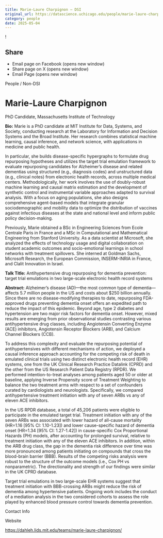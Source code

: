 ```yaml
---
title: Marie-Laure Charpignon – DSI
original_url: https://datascience.uchicago.edu/people/marie-laure-charpignon
category: people
date: 2025-05-04
---
```


<!-- Table-like structure detected -->

!

## Share

* Email page on Facebook (opens new window)
* Share page on X (opens new window)
* Email Page (opens new window)

<!-- Table-like structure detected -->

People / Non-DSI

# Marie-Laure Charpignon

PhD Candidate, Massachusetts Institute of Technology

**Bio:** Marie is a PhD candidate at MIT Institute for Data, Systems, and Society, conducting research at the Laboratory for Information and Decision Systems and the Broad Institute. Her research combines statistical machine learning, causal inference, and network science, with applications in medicine and public health.

In particular, she builds disease-specific hypergraphs to formulate drug repurposing hypotheses and utilizes the target trial emulation framework to evaluate repurposing candidates for Alzheimer’s disease and related dementias using structured (e.g., diagnosis codes) and unstructured data (e.g., clinical notes) from electronic health records, across multiple medical centers. Methodologically, her work involves the use of doubly-robust machine learning and causal matrix estimation and the development of synthetic control and instrumental variable approaches adapted to survival analysis. With a focus on aging populations, she also designs comprehensive agent-based models that integrate granular sociodemographic and mobility data to optimize the distribution of vaccines against infectious diseases at the state and national level and inform public policy decision-making.

Previously, Marie obtained a BSc in Engineering Sciences from Ecole Centrale Paris in France and a MSc in Computational and Mathematical Engineering from Stanford University. As a data scientist at Microsoft, she analyzed the effects of technology usage and digital collaboration on student academic outcomes and socio-emotional learnings in school networks with treatment spillovers. She interned at Goldman Sachs, Microsoft Research, the European Commission, INSERM-INRIA in France, and Clalit Innovation in Israel.

**Talk Title:** Antihypertensive drug repurposing for dementia prevention: target trial emulations in two large-scale electronic health record systems

**Abstract:** Alzheimer’s disease (AD)—the most common type of dementia—affects 5.7 million people in the US and costs about $250 billion annually. Since there are no disease-modifying therapies to date, repurposing FDA-approved drugs preventing dementia onset offers an expedited path to reduce the impact of this epidemic. Beyond age, type 2 diabetes and hypertension are two major risk factors for dementia onset. However, mixed results are emerging from prior observational studies contrasting various antihypertensive drug classes, including Angiotensin Converting Enzyme (ACE) inhibitors, Angiotensin Receptor Blockers (ARB), and Calcium Channel Blockers (CCB).

To address this complexity and evaluate the repurposing potential of antihypertensives with different mechanisms of action, we deployed a causal inference approach accounting for the competing risk of death in emulated clinical trials using two distinct electronic health record (EHR) systems, one from the UK Clinical Research Practice Datalink (CPRD) and the other from the US Research Patient Data Registry (RPDR). We performed intention-to-treat analyses among patients aged 50 or older at baseline, applying Inverse Propensity score of Treatment Weighting to balance the two treatment arms with respect to a set of confounders curated by cardiologists and neurologists. Specifically, we compared antihypertensive treatment initiation with any of seven ARBs vs any of eleven ACE inhibitors.

In the US RPDR database, a total of 45,206 patients were eligible to participate in the emulated target trial. Treatment initiation with any of the seven ARBs was associated with lower hazard of all-cause mortality (HR=1.16 [95% CI: 1.10-1.23]) and lower cause-specific hazard of dementia onset (HR=1.34 [95% CI: 1.27-1.42]) in cause-specific Cox Proportional Hazards (PH) models, after accounting for prolonged survival, relative to treatment initiation with any of the eleven ACE inhibitors. In addition, within the ARB drug class, the gap in the dementia risk difference over time was more pronounced among patients initiating on compounds that cross the blood-brain barrier (BBB). Results of the competing risks analysis were robust to the structure of the outcome models (i.e., Cox PH vs nonparametric). The directionality and strength of our findings were similar in the UK CPRD database.

Target trial emulations in two large-scale EHR systems suggest that treatment initiation with BBB-crossing ARBs might reduce the risk of dementia among hypertensive patients. Ongoing work includes the conduct of a mediation analysis in the two considered cohorts to assess the role played by enhanced blood pressure control towards dementia prevention.

Contact Info

Website

<https://dahleh.lids.mit.edu/teams/marie-laure-charpignon/>